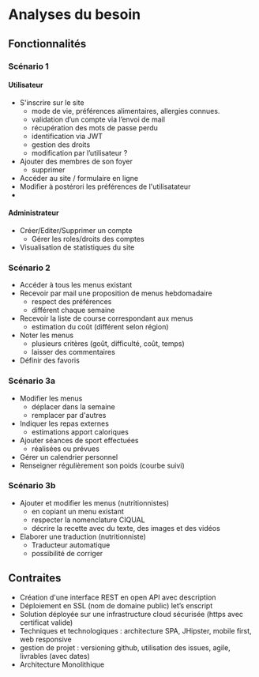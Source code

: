 # Analyses du besoin 

## Fonctionnalités 

### Scénario 1
#### Utilisateur
- S'inscrire sur le site
    - mode de vie, préférences alimentaires, allergies connues.
    - validation d’un compte via l’envoi de mail
    - récupération des mots de passe perdu
    - identification via JWT
    - gestion des droits
    - modification par l’utilisateur ?
- Ajouter des membres de son foyer
    - supprimer
- Accéder au site / formulaire en ligne
- Modifier à postérori les préférences de l'utilisatateur
- 
#### Administrateur
- Créer/Editer/Supprimer un compte
    - Gérer les roles/droits des comptes
- Visualisation de statistiques du site


### Scénario 2
- Accéder à tous les menus existant
- Recevoir par mail une proposition de menus hebdomadaire
    - respect des préférences
    - différent chaque semaine
- Recevoir la liste de course correspondant aux menus
    - estimation du coût (différent selon région)
- Noter les menus
    - plusieurs critères (goût, difficulté, coût, temps)
    - laisser des commentaires
- Définir des favoris

### Scénario 3a
- Modifier les menus
    - déplacer dans la semaine
    - remplacer par d'autres
- Indiquer les repas externes
    - estimations apport caloriques
- Ajouter séances de sport effectuées
    - réalisées ou prévues
- Gérer un calendrier personnel
- Renseigner régulièrement son poids (courbe suivi)



### Scénario 3b
- Ajouter  et modifier les menus (nutritionnistes)
    - en copiant un menu existant
    - respecter la nomenclature CIQUAL
    - décrire la recette avec du texte, des images et des vidéos
- Elaborer une traduction (nutritionniste)
    - Traducteur automatique
    - possibilité de corriger


## Contraites 

- Création d'une interface REST en open API avec description
- Déploiement en SSL (nom de domaine public) let’s enscript
- Solution déployée sur une infrastructure cloud sécurisée (https avec certificat valide)
- Techniques et technologiques : architecture SPA, JHipster, mobile first, web responsive
- gestion de projet : versioning github, utilisation des issues, agile, livrables (avec dates)
- Architecture Monolithique
